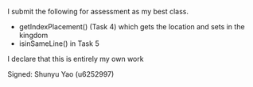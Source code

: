 I submit the following for assessment as my best class.

* getIndexPlacement() (Task 4) which gets the location and sets in the kingdom
* isinSameLine() in Task 5


I declare that this is entirely my own work

Signed: Shunyu Yao (u6252997)
